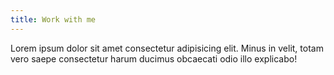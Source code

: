 ```yaml
---
title: Work with me
---
```

Lorem ipsum dolor sit amet consectetur adipisicing elit. Minus in velit, totam vero saepe consectetur harum ducimus obcaecati odio illo explicabo!